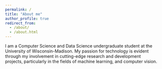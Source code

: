 ```yaml
---
permalink: /
title: "About me"
author_profile: true
redirect_from: 
  - /about/
  - /about.html
---
```



I am a Computer Science and Data Science undergraduate student at the University of Wisconsin-Madison. My passion for technology is evident through my involvement in cutting-edge research and development projects, particularly in the fields of machine learning, and computer vision.
